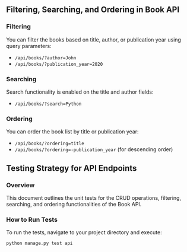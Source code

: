 ## Filtering, Searching, and Ordering in Book API

### Filtering
You can filter the books based on title, author, or publication year using query parameters:
- `/api/books/?author=John`
- `/api/books/?publication_year=2020`

### Searching
Search functionality is enabled on the title and author fields:
- `/api/books/?search=Python`

### Ordering
You can order the book list by title or publication year:
- `/api/books/?ordering=title`
- `/api/books/?ordering=-publication_year` (for descending order)
## Testing Strategy for API Endpoints

### Overview
This document outlines the unit tests for the CRUD operations, filtering, searching, and ordering functionalities of the Book API.

### How to Run Tests
To run the tests, navigate to your project directory and execute:
```bash
python manage.py test api

